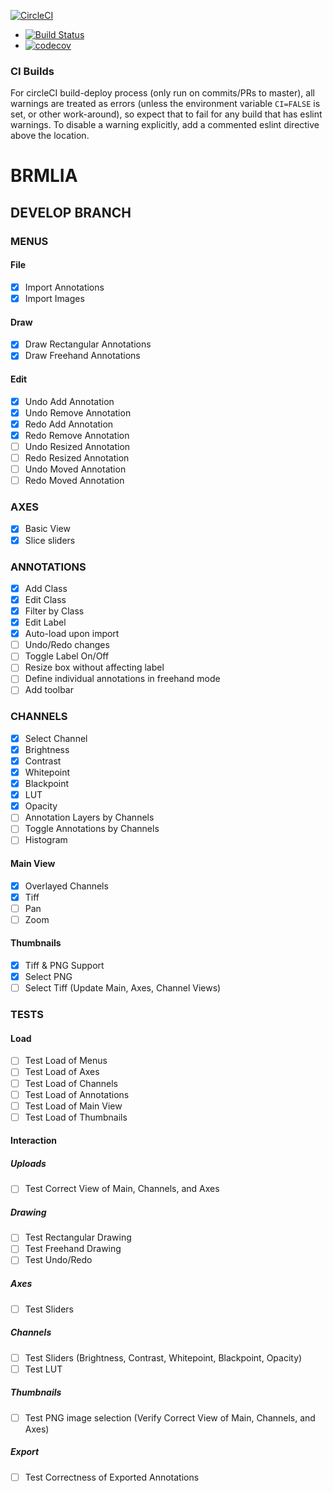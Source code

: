 [![CircleCI](https://circleci.com/gh/Brmlia/brmlia.svg?style=svg)](https://circleci.com/gh/Brmlia/brmlia)

- [![Build Status](https://travis-ci.org/Brmlia/brmlia.svg?branch=master)](https://travis-ci.org/Brmlia/brmlia)
- [![codecov](https://codecov.io/gh/Brmlia/brmlia/branch/master/graph/badge.svg)](https://codecov.io/gh/Brmlia/brmlia)

### CI Builds

For circleCI build-deploy process (only run on commits/PRs to master), all warnings are treated as errors (unless
the environment variable `CI=FALSE` is set, or other work-around), so expect
that to fail for any build that has eslint warnings. To disable a warning
explicitly, add a commented eslint directive above the location.

# BRMLIA

## DEVELOP BRANCH

### MENUS

#### File

- [x] Import Annotations
- [x] Import Images

#### Draw

- [x] Draw Rectangular Annotations
- [x] Draw Freehand Annotations

#### Edit

- [x] Undo Add Annotation
- [x] Undo Remove Annotation
- [x] Redo Add Annotation
- [x] Redo Remove Annotation
- [ ] Undo Resized Annotation
- [ ] Redo Resized Annotation
- [ ] Undo Moved Annotation
- [ ] Redo Moved Annotation

### AXES

- [x] Basic View
- [x] Slice sliders

### ANNOTATIONS

- [x] Add Class
- [x] Edit Class
- [x] Filter by Class
- [x] Edit Label
- [x] Auto-load upon import
- [ ] Undo/Redo changes
- [ ] Toggle Label On/Off
- [ ] Resize box without affecting label
- [ ] Define individual annotations in freehand mode
- [ ] Add toolbar

### CHANNELS

- [x] Select Channel
- [x] Brightness
- [x] Contrast
- [x] Whitepoint
- [x] Blackpoint
- [x] LUT
- [x] Opacity
- [ ] Annotation Layers by Channels
- [ ] Toggle Annotations by Channels
- [ ] Histogram

#### Main View

- [x] Overlayed Channels
- [x] Tiff
- [ ] Pan
- [ ] Zoom

#### Thumbnails

- [x] Tiff & PNG Support
- [x] Select PNG
- [ ] Select Tiff (Update Main, Axes, Channel Views)

### TESTS

#### Load

- [ ] Test Load of Menus
- [ ] Test Load of Axes
- [ ] Test Load of Channels
- [ ] Test Load of Annotations
- [ ] Test Load of Main View
- [ ] Test Load of Thumbnails

#### Interaction

##### Uploads

- [ ] Test Correct View of Main, Channels, and Axes

##### Drawing

- [ ] Test Rectangular Drawing
- [ ] Test Freehand Drawing
- [ ] Test Undo/Redo

##### Axes

- [ ] Test Sliders

##### Channels

- [ ] Test Sliders (Brightness, Contrast, Whitepoint, Blackpoint, Opacity)
- [ ] Test LUT

##### Thumbnails

- [ ] Test PNG image selection (Verify Correct View of Main, Channels, and Axes)

##### Export

- [ ] Test Correctness of Exported Annotations
